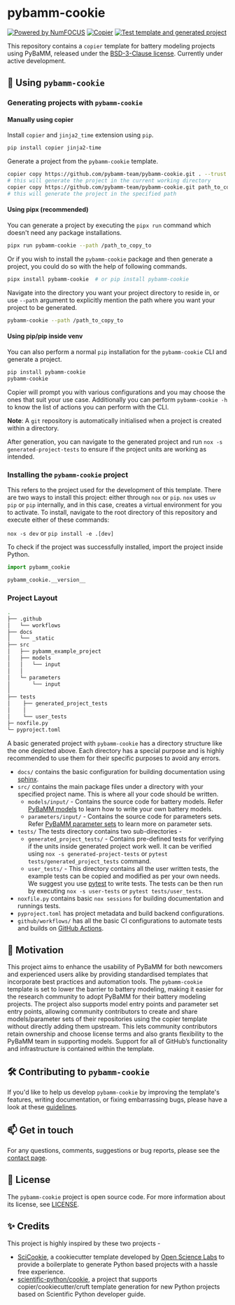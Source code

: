 # pybamm-cookie

<!-- TODO: configure badges -->

<!-- [![Actions Status][actions-badge]][actions-link]
[![Documentation Status][rtd-badge]][rtd-link]

[![PyPI version][pypi-version]][pypi-link]
[![Conda-Forge][conda-badge]][conda-link]
[![PyPI platforms][pypi-platforms]][pypi-link]

[![GitHub Discussions][github-discussions-badge]][github-discussions-link]

[actions-badge]:            https://github.com/pybamm-team/pybamm-cookie/workflows/CI/badge.svg
[actions-link]:             https://github.com/pybamm-team/pybamm-cookie/actions
[conda-badge]:              https://img.shields.io/conda/vn/conda-forge/pybamm-cookie
[conda-link]:               https://github.com/conda-forge/pybamm-cookie-feedstock
[github-discussions-badge]: https://img.shields.io/static/v1?label=Discussions&message=Ask&color=blue&logo=github
[github-discussions-link]:  https://github.com/pybamm-team/pybamm-cookie/discussions
[pypi-link]:                https://pypi.org/project/pybamm-cookie/
[pypi-platforms]:           https://img.shields.io/pypi/pyversions/pybamm-cookie
[pypi-version]:             https://img.shields.io/pypi/v/pybamm-cookie
[rtd-badge]:                https://readthedocs.org/projects/pybamm-cookie/badge/?version=latest
[rtd-link]:                 https://pybamm-cookie.readthedocs.io/en/latest/?badge=latest -->

<!-- SPHINX-START -->
[![Powered by NumFOCUS](https://img.shields.io/badge/powered%20by-NumFOCUS-orange.svg?style=flat&colorA=E1523D&colorB=007D8A)](http://numfocus.org)
[![Copier](https://img.shields.io/endpoint?url=https://raw.githubusercontent.com/copier-org/copier/master/img/badge/badge-grayscale-inverted-border-red.json)](https://github.com/copier-org/copier)
[![Test template and generated project](https://github.com/pybamm-team/pybamm-cookie/actions/workflows/test_on_push.yml/badge.svg)](https://github.com/pybamm-team/pybamm-cookie/actions/workflows/test_on_push.yml)

This repository contains a `copier` template for battery modeling projects using PyBaMM, released under the [BSD-3-Clause license](https://github.com/pybamm-team/pybamm-cookie/blob/main/LICENSE). Currently under active development.

## 📄 Using `pybamm-cookie`

### Generating projects with `pybamm-cookie`

#### Manually using copier

Install `copier` and `jinja2_time` extension using `pip`.
```bash
pip install copier jinja2-time
```
Generate a project from the `pybamm-cookie` template.

```bash
copier copy https://github.com/pybamm-team/pybamm-cookie.git . --trust
# this will generate the project in the current working directory
copier copy https://github.com/pybamm-team/pybamm-cookie.git path_to_copy_to/ --trust
# this will generate the project in the specified path
```
#### Using pipx (recommended)

You can generate a project by executing the `pipx run` command which doesn't need any package installations.
```bash
pipx run pybamm-cookie --path /path_to_copy_to
```

Or if you wish to install the `pybamm-cookie` package and then generate a project, you could do so with the help of following commands.
```bash
pipx install pybamm-cookie  # or pip install pybamm-cookie
```
Navigate into the directory you want your project directory to reside in, or use `--path` argument to explicitly mention the path where you want your project to be generated.
```bash
pybamm-cookie --path /path_to_copy_to
```
#### Using pip/pip inside venv

You can also perform a normal `pip` installation for the `pybamm-cookie` CLI and generate a project.
```bash
pip install pybamm-cookie
pybamm-cookie
```

Copier will prompt you with various configurations and you may choose the ones that suit your use case.
Additionally you can perform `pybamm-cookie -h` to know the list of actions you can perform with the CLI.

**Note**: A `git` repository is automatically initialised when a project is created within a directory.

After generation, you can navigate to the generated project and run `nox -s generated-project-tests` to ensure if the project units are working as intended.

### Installing the `pybamm-cookie` project

This refers to the project used for the development of this template. There are two ways to install this project: either through `nox` or `pip`. `nox` uses `uv pip` or `pip` internally, and in this case, creates a virtual environment for you to activate.
To install, navigate to the root directory of this repository and execute either of these commands:

`nox -s dev`
or
`pip install -e .[dev]`

To check if the project was successfully installed, import the project inside Python.

```python
import pybamm_cookie

pybamm_cookie.__version__
```
### Project Layout
```bash
.
├── .github
│   └── workflows
├── docs
│   └── _static
├── src
│   ├── pybamm_example_project
│   ├── models
│   │   └── input
│   │  
│   └─ parameters
│       └── input
│  
├── tests
│    ├── generated_project_tests
│    │  
│    └── user_tests
├─ noxfile.py
└─ pyproject.toml
```
A basic generated project with `pybamm-cookie` has a directory structure like the one depicted above. Each directory has a special purpose and is highly recommended to use them for their specific purposes to avoid any errors.
- `docs/` contains the basic configuration for building documentation using [sphinx](https://www.sphinx-doc.org/).
- `src/` contains the main package files under a directory with your specified project name. This is where all your code should be written.
    - `models/input/` - Contains the source code for battery models. Refer [PyBaMM models](https://docs.pybamm.org/en/latest/source/api/models/index.html) to learn how to write your own battery models.
    - `parameters/input/` - Contains the source code for parameters sets. Refer [PyBaMM parameter sets](https://docs.pybamm.org/en/stable/source/api/parameters/parameter_sets.html) to learn more on parameter sets.
- `tests/` The tests directory contains two sub-directories -
    - `generated_project_tests/` - Contains pre-defined tests for verifying if the units inside generated project work well. It can be verified using `nox -s generated-project-tests` or `pytest tests/generated_project_tests` command.
    - `user_tests/` - This directory contains all the user written tests, the example tests can be copied and modified as per your own needs. We suggest you use [pytest](https://docs.pytest.org/en/stable/) to write tests. The tests can be then run by executing `nox -s user-tests` or `pytest tests/user_tests`.
- `noxfile.py` contains basic `nox sessions` for building documentation and runnings tests.
- `pyproject.toml` has project metadata and build backend configurations.
- `github/workflows/` has all the basic CI configurations to automate tests and builds on [GitHub Actions](https://github.com/features/actions).

## 🚀 Motivation

This project aims to enhance the usability of PyBaMM for both newcomers and experienced users alike by providing standardised templates that incorporate best practices and automation tools. The `pybamm-cookie` template is set to lower the barrier to battery modeling, making it easier for the research community to adopt PyBaMM for their battery modeling projects. The project also supports model entry points and parameter set entry points, allowing community contributors to create and share models/parameter sets of their repositories using the copier template without directly adding them upstream. This lets community contributors retain ownership and choose license terms and also grants flexibility to the PyBaMM team in supporting models. Support for all of GitHub’s functionality and infrastructure is contained within the template.

## 🛠️ Contributing to `pybamm-cookie`

If you'd like to help us develop `pybamm-cookie` by improving the template's features, writing documentation, or fixing embarrassing bugs, please have a look at these [guidelines](https://github.com/pybamm-team/pybamm-cookie/blob/main/CONTRIBUTING.md).

## 📫 Get in touch

For any questions, comments, suggestions or bug reports, please see the
[contact page](https://www.pybamm.org/community).

## 📃 License

The `pybamm-cookie` project is open source code. For more information about its license, see [LICENSE](https://github.com/pybamm-team/pybamm-cookie/blob/main/LICENSE).

## ✨ Credits
This project is highly inspired by these two projects -
- [SciCookie](https://github.com/osl-incubator/scicookie), a cookiecutter template developed by [Open Science Labs](https://opensciencelabs.org/) to provide a boilerplate to generate Python based projects with a hassle free experience.
- [scientific-python/cookie](https://github.com/scientific-python/cookie), a project that supports copier/cookiecutter/cruft template generation for new Python projects based on Scientific Python developer guide.
<!-- SPHINX-END -->
